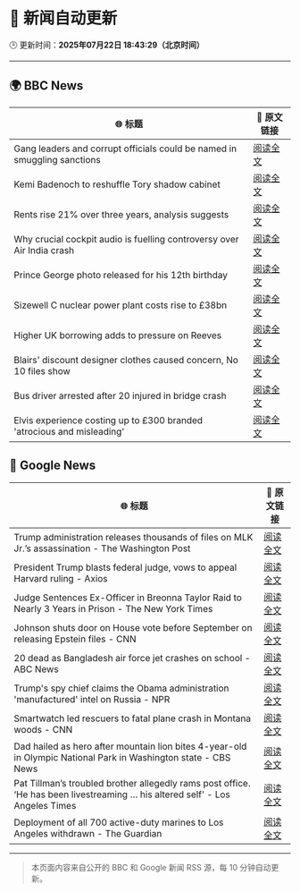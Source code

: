 # 🧠 新闻自动更新

🕒 更新时间：**2025年07月22日 18:43:29（北京时间）**

---

## 🌍 BBC News

| 🌐 标题 | 🔗 原文链接 |
|--------|-------------|
| Gang leaders and corrupt officials could be named in smuggling sanctions | [阅读全文](https://www.bbc.com/news/articles/ckg3lpwx41xo) |
| Kemi Badenoch to reshuffle Tory shadow cabinet | [阅读全文](https://www.bbc.com/news/articles/c24v0j73e75o) |
| Rents rise 21% over three years, analysis suggests | [阅读全文](https://www.bbc.com/news/articles/cwyxp280dxwo) |
| Why crucial cockpit audio is fuelling controversy over Air India crash | [阅读全文](https://www.bbc.com/news/articles/cn9yw0rljwvo) |
| Prince George photo released for his 12th birthday | [阅读全文](https://www.bbc.com/news/articles/cvg800p7dg9o) |
| Sizewell C nuclear power plant costs rise to £38bn | [阅读全文](https://www.bbc.com/news/articles/cev03wer0p2o) |
| Higher UK borrowing adds to pressure on Reeves | [阅读全文](https://www.bbc.com/news/articles/cwygq5plz04o) |
| Blairs' discount designer clothes caused concern, No 10 files show | [阅读全文](https://www.bbc.com/news/articles/c0ep09el7jwo) |
| Bus driver arrested after 20 injured in bridge crash | [阅读全文](https://www.bbc.com/news/articles/c1lj31l6rm1o) |
| Elvis experience costing up to £300 branded 'atrocious and misleading' | [阅读全文](https://www.bbc.com/news/articles/c20prvvgypyo) |

## 📰 Google News

| 🌐 标题 | 🔗 原文链接 |
|--------|-------------|
| Trump administration releases thousands of files on MLK Jr.’s assassination - The Washington Post | [阅读全文](https://news.google.com/rss/articles/CBMikgFBVV95cUxQQ3BESzBqQ0FUS3RLa21OTnVKVUdJM0V2TXFBMjExdUp0OGFWSHVJLW41cTVNR2x0M1V6TmlvcnN3d2F3dUc1WmVwMXBZbzZrZm84aXJOUVRHRWhSWGM0YmdhTVVjR1ZVR2pGZkhvQjVLQVZXdlRZZllNczA4TXFYaFFoZGh3ekt1cEk4cVNicjltdw?oc=5) |
| President Trump blasts federal judge, vows to appeal Harvard ruling - Axios | [阅读全文](https://news.google.com/rss/articles/CBMikAFBVV95cUxPNUxsQzBGaUNOM09hNnFGaTBaeHRMQ2JoQkl1UlkxRGdtUUJDUHhBbFJlc21XcldrZ2psbDN4cjVjUEtOMk9PUGFzMjBGc3c3T2pqZDVEUGttYlFDZHVDbEs0VkYwV2F4YXktaUZQVXNZbkl2eTl5TDBxME0wa3ZQSHh1WWdYXzh3b2lRUWh4Nm4?oc=5) |
| Judge Sentences Ex-Officer in Breonna Taylor Raid to Nearly 3 Years in Prison - The New York Times | [阅读全文](https://news.google.com/rss/articles/CBMikgFBVV95cUxNQWFrRDZGSnVqOXZyQmZZQlZxeENxMjJmTExjTXlaYUZDbFc0WWhsajE5ZERsdXFVS0R4Mkl5UjJaN09iaWw5eFVURlpfaVpOOVliMWdNU25IWjdSNW11RTIwQzdjTEZoSG05VHd2bWxLa1piOHVuRzRrbThlN0hGZFJLaVZkQ1dRbUhXQkpFTDJqdw?oc=5) |
| Johnson shuts door on House vote before September on releasing Epstein files - CNN | [阅读全文](https://news.google.com/rss/articles/CBMiiwFBVV95cUxNZzBYcldWTGVfVzA5azRUQ1pWV0JwMlRCbk1HV1k2a0NpdUJYVUpIaFJqZHJMZ1EtOWJfTXE4c281MTJKRUM2UEN1TEh1aGlZU0Z5M1l4aFZEMEFUYXppakxHRmpCOTJhMEc2YzUtbjZzbU9kZldFTm44MWo3MXRvQUZrUUxmT21tTm9J0gGQAUFVX3lxTE1nRUlPbzV6SEpYZXA5eXB4aUE2RUJkMjZsVW9ob2k0and1dzdnWkhJNlRna1ZQMFN2OERDLUxhTEZTYzhZRlRSRWpQa3ZKNXo3Z3pHM3RyMlM3Rm5mUl9BRXlqWFZwVUpEcGl6RlBFY0RyVUwxQTA2djRVWDBWdkc4bkQyLVo2Z2tsX0gtcDlneg?oc=5) |
| 20 dead as Bangladesh air force jet crashes on school - ABC News | [阅读全文](https://news.google.com/rss/articles/CBMiqgFBVV95cUxQMm9JMHI0c2xhUENTN2RrX3prZzEzMm0xbElyYkdGZFN6V2NXR1BXYjV5YVRfYXJrUVdvRUxXSm5zQ0JTTi1EZUNXeU1QQnd1RVlsckFET2pMakloT0d2dE1JazNZMlE2YzhldnA1NlduTVY0Yzl0eElPeU1KN2dmREpJM2RKMHI1d19NRWtnNG5jcEtlb3ZCeFB5YzItX2RUYm9ZYmsyTm42UdIBrwFBVV95cUxNZ3ZMQWw5V1doR2FmNDJObFFjSjMyWmN6S0NaY00tZHpCcTVBZ3JFeVd0LU5PaHlCSkR3T2dOS0pJZTBGbjVxcm56TmQ4cnlZcWFxSDRBWWdjbzk5WnI0SE5Qa1FMMW5jNG1waHJkTDROTGJVdEdvekhpSy1vdHF6VUNKdmh2Sm9VTFFqZk55ZEdZc3hZQzktamt1OTdaZDV5TFE4LVVSNkVLR1RXSjNV?oc=5) |
| Trump's spy chief claims the Obama administration 'manufactured' intel on Russia - NPR | [阅读全文](https://news.google.com/rss/articles/CBMihgFBVV95cUxQVkNqRTNiVndqR2pMWC1WaGNyX0xjRWVGWG9qVWRiTmVGVGtvZjQwdWVMMnNPOTYxXzBpZU11LXZ2M1JWUW5VVExHaGFPM0NLblZmMEotc3JkVUlwR0pkX21ZSENCaU0zQ0lsRXBUUFRXZ3cyTzRMUTVvYlU2dHpsTklRcTB1QQ?oc=5) |
| Smartwatch led rescuers to fatal plane crash in Montana woods - CNN | [阅读全文](https://news.google.com/rss/articles/CBMiiAFBVV95cUxQZ3dSOXlNZTFrV2RPdGwxcWQzNEtyN2o2OVJ2U1dDLVhXMFFXRHRveEMzUUFTZlhZOEJYc2VIVEliVkZ2NHY2UndKTUZzUEdqOHBUYXNOTV9SQlNkbVI0LUFLY1hqSmUwblRKUENtcE9FOVV4RVQ2NW5kYVBleWQycG8xOG05TUM50gGOAUFVX3lxTFBrUGw1UnhMMTZBR2dGU04zWVNMUlNYTVhuOC00S09rQjYtRk8ySzM0R0otdENWTWNfZ1pWemR2Uk5HeXN6U0dRZTZBSWtHMWZrQk5wLXR4WVpQSWtWaXV6SXlVZ2Z3aVZMLUlORWRQY01leXRuT1RrbXlfeG5yVGtyLXRFb3JwbGdfb3BsR3c?oc=5) |
| Dad hailed as hero after mountain lion bites 4-year-old in Olympic National Park in Washington state - CBS News | [阅读全文](https://news.google.com/rss/articles/CBMioAFBVV95cUxOTF80QTdlOGJCQi1DaEZtalVuMkdpWExCLUFxNXExbEo4WDRNa2NMd3c3XzZyNkpjVzVVeTZ5MllQcFBhSms4bldRdUIwRXgydzQyRmliaDFTZlBGV2ZDb3dqbG01QWxxRXdtUnlPemJkRzFpTk9HWndUTWNaR2RIMGxSLWJ2NzlBM1Z6UWJpZ3FKblU2R3pIdnFhaGxMLTNp0gGmAUFVX3lxTE1NakJkcmlXSjVVWXd0dVRibDNJV1Z2SmFkaldxRW12X29Jbkl2blZEOWUtVER4SHBFa0RwT2g2WDN5SWQxSEFHM2xEQ3hsT2QyUkZkQmMwSlNoeXEwS3h5VkxKSm5XQ0tVZEpPY0I1TWFmTnFVMkREbnpGbHNVbWJqaDdRckRuWUd0QzJtRTYzY2daVjRyNzVDTzZYM0NmNkRXSjdxa1E?oc=5) |
| Pat Tillman’s troubled brother allegedly rams post office. ‘He has been livestreaming … his altered self' - Los Angeles Times | [阅读全文](https://news.google.com/rss/articles/CBMirAFBVV95cUxNVXZ4d3JkRTNJSWRJa0txdmVmYzU2TUFBZm9XazNpaXA4Q1R5OEc1NDMtckdGMXlMdm1EUTlCbm03cWplLTZOdW9WRFVDSGhjbzVmX1NfVFNMazE5WVlvckd1VDJjRFNqempOWnp3LVN5NWhGbUQzRjRrNlU2cHBCdmFzelM2SXpPYURSTXVqU19Sem9fYUhxa1ZndG1VM1RXTkQ0b3VfYVU2Nnhw?oc=5) |
| Deployment of all 700 active-duty marines to Los Angeles withdrawn - The Guardian | [阅读全文](https://news.google.com/rss/articles/CBMikAFBVV95cUxPWDlyLXd4NjRiei1CNzBYS2J2TGZxWHBvVzU1bEFWVWdMVkE5R2pMa3Jad1ZtUFF2b3g0RHUwdEJNX0JOak54bHd0dUJqUHYxdDY4QWJIV2NLXzF3MEE5bmN5LW83UHJaTlAzUEQ0c3Z1b1NsdEZSM0dNdUlhVFUweEhkOFI1MTI1TFNGdG52MW0?oc=5) |

---
> 本页面内容来自公开的 BBC 和 Google 新闻 RSS 源，每 10 分钟自动更新。